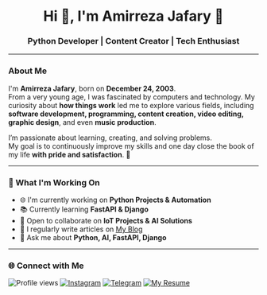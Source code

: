 <h1 align="center">Hi 👋, I'm Amirreza Jafary 🍷</h1>
<h3 align="center">Python Developer | Content Creator | Tech Enthusiast</h3>

---

### **About Me**

I'm **Amirreza Jafary**, born on **December 24, 2003**.  
From a very young age, I was fascinated by computers and technology. My curiosity about **how things work** led me to explore various fields, including **software development, programming, content creation, video editing, graphic design**, and even **music production**.  

I’m passionate about learning, creating, and solving problems.  
My goal is to continuously improve my skills and one day close the book of my life **with pride and satisfaction**. 🚀

---


### **🚀 What I'm Working On**
- 🌐 I'm currently working on **Python Projects & Automation**
- 📚 Currently learning **FastAPI & Django**
- 🤝 Open to collaborate on **IoT Projects & AI Solutions**
- 📝 I regularly write articles on [My Blog](https://yourwebsite.com)
- 💬 Ask me about **Python, AI, FastAPI, Django**

---

### **🌐 Connect with Me**

![Profile views](https://komarev.com/ghpvc/?username=AmirrezaJafary&label=Profile%20views&color=brightgreen&style=for-the-badge)
[![Instagram](https://img.shields.io/badge/Instagram-E4405F?style=for-the-badge&logo=instagram&logoColor=white)](https://instagram.com/amirrezaw_jafary)
[![Telegram](https://img.shields.io/badge/Telegram-0088cc?style=for-the-badge&logo=telegram&logoColor=white)](https://t.me/Pv_Amirrexa)
[![My Resume](https://img.shields.io/badge/my%20resume-FFD700?style=for-the-badge&logo=readme&logoColor=black)](https://yourresume.com)

